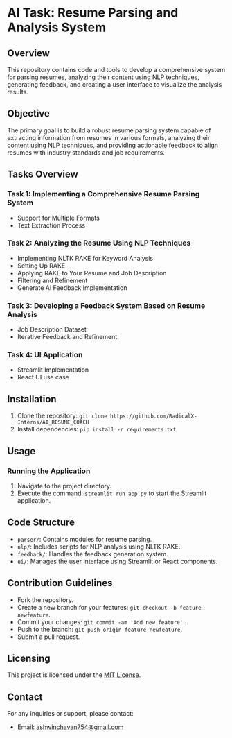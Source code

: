 # AI Task: Resume Parsing and Analysis System

## Overview
This repository contains code and tools to develop a comprehensive system for parsing resumes, analyzing their content using NLP techniques, generating feedback, and creating a user interface to visualize the analysis results.

## Objective
The primary goal is to build a robust resume parsing system capable of extracting information from resumes in various formats, analyzing their content using NLP techniques, and providing actionable feedback to align resumes with industry standards and job requirements.

## Tasks Overview
### Task 1: Implementing a Comprehensive Resume Parsing System
- Support for Multiple Formats
- Text Extraction Process


### Task 2: Analyzing the Resume Using NLP Techniques
- Implementing NLTK RAKE for Keyword Analysis
- Setting Up RAKE
- Applying RAKE to Your Resume and Job Description
- Filtering and Refinement
- Generate AI Feedback Implementation

### Task 3: Developing a Feedback System Based on Resume Analysis
- Job Description Dataset
- Iterative Feedback and Refinement

### Task 4: UI Application
- Streamlit Implementation
- React UI use case

## Installation
1. Clone the repository: `git clone https://github.com/RadicalX-Interns/AI_RESUME_COACH`
2. Install dependencies: `pip install -r requirements.txt`

## Usage
### Running the Application
1. Navigate to the project directory.
2. Execute the command: `streamlit run app.py` to start the Streamlit application.

## Code Structure
- `parser/`: Contains modules for resume parsing.
- `nlp/`: Includes scripts for NLP analysis using NLTK RAKE.
- `feedback/`: Handles the feedback generation system.
- `ui/`: Manages the user interface using Streamlit or React components.

## Contribution Guidelines
- Fork the repository.
- Create a new branch for your features: `git checkout -b feature-newfeature`.
- Commit your changes: `git commit -am 'Add new feature'`.
- Push to the branch: `git push origin feature-newfeature`.
- Submit a pull request.

## Licensing
This project is licensed under the [MIT License](LICENSE).

## Contact
For any inquiries or support, please contact:
- Email: [ashwinchavan754@gmail.com](mailto:ashwinchavan754@gmail.com)



